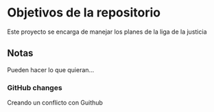 # Objetivos de la repositorio

Este proyecto se encarga de manejar los planes de la liga de la justicia


## Notas
Pueden hacer lo que quieran...

### GitHub changes
Creando un conflicto con Guithub


